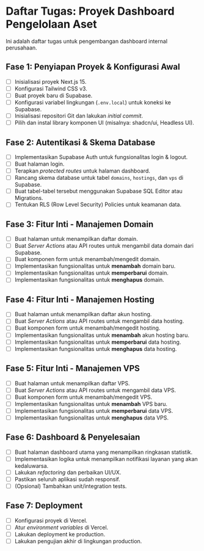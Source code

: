 # Daftar Tugas: Proyek Dashboard Pengelolaan Aset

Ini adalah daftar tugas untuk pengembangan dashboard internal perusahaan.

## Fase 1: Penyiapan Proyek & Konfigurasi Awal
- [ ] Inisialisasi proyek Next.js 15.
- [ ] Konfigurasi Tailwind CSS v3.
- [ ] Buat proyek baru di Supabase.
- [ ] Konfigurasi variabel lingkungan (`.env.local`) untuk koneksi ke Supabase.
- [ ] Inisialisasi repositori Git dan lakukan *initial commit*.
- [ ] Pilih dan instal library komponen UI (misalnya: shadcn/ui, Headless UI).

## Fase 2: Autentikasi & Skema Database
- [ ] Implementasikan Supabase Auth untuk fungsionalitas login & logout.
- [ ] Buat halaman login.
- [ ] Terapkan *protected routes* untuk halaman dashboard.
- [ ] Rancang skema database untuk tabel `domains`, `hostings`, dan `vps` di Supabase.
- [ ] Buat tabel-tabel tersebut menggunakan Supabase SQL Editor atau Migrations.
- [ ] Tentukan RLS (Row Level Security) Policies untuk keamanan data.

## Fase 3: Fitur Inti - Manajemen Domain
- [ ] Buat halaman untuk menampilkan daftar domain.
- [ ] Buat *Server Actions* atau API routes untuk mengambil data domain dari Supabase.
- [ ] Buat komponen form untuk menambah/mengedit domain.
- [ ] Implementasikan fungsionalitas untuk **menambah** domain baru.
- [ ] Implementasikan fungsionalitas untuk **memperbarui** domain.
- [ ] Implementasikan fungsionalitas untuk **menghapus** domain.

## Fase 4: Fitur Inti - Manajemen Hosting
- [ ] Buat halaman untuk menampilkan daftar akun hosting.
- [ ] Buat *Server Actions* atau API routes untuk mengambil data hosting.
- [ ] Buat komponen form untuk menambah/mengedit hosting.
- [ ] Implementasikan fungsionalitas untuk **menambah** akun hosting baru.
- [ ] Implementasikan fungsionalitas untuk **memperbarui** data hosting.
- [ ] Implementasikan fungsionalitas untuk **menghapus** data hosting.

## Fase 5: Fitur Inti - Manajemen VPS
- [ ] Buat halaman untuk menampilkan daftar VPS.
- [ ] Buat *Server Actions* atau API routes untuk mengambil data VPS.
- [ ] Buat komponen form untuk menambah/mengedit VPS.
- [ ] Implementasikan fungsionalitas untuk **menambah** VPS baru.
- [ ] Implementasikan fungsionalitas untuk **memperbarui** data VPS.
- [ ] Implementasikan fungsionalitas untuk **menghapus** data VPS.

## Fase 6: Dashboard & Penyelesaian
- [ ] Buat halaman dashboard utama yang menampilkan ringkasan statistik.
- [ ] Implementasikan logika untuk menampilkan notifikasi layanan yang akan kedaluwarsa.
- [ ] Lakukan *refactoring* dan perbaikan UI/UX.
- [ ] Pastikan seluruh aplikasi sudah responsif.
- [ ] (Opsional) Tambahkan unit/integration tests.

## Fase 7: Deployment
- [ ] Konfigurasi proyek di Vercel.
- [ ] Atur *environment variables* di Vercel.
- [ ] Lakukan deployment ke production.
- [ ] Lakukan pengujian akhir di lingkungan production. 